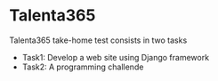 # Talenta365

Talenta365 take-home test consists in two tasks

- Task1: Develop a web site using Django framework
- Task2: A programming challende
